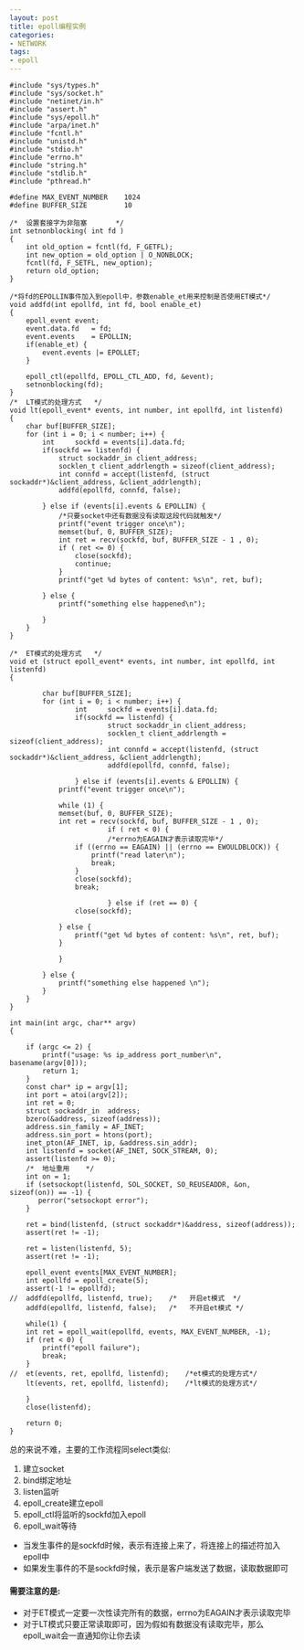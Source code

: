 ```yaml
---
layout: post
title: epoll编程实例
categories:
- NETWORK
tags:
- epoll
---
```


    #include "sys/types.h"
    #include "sys/socket.h"
    #include "netinet/in.h"
    #include "assert.h"
    #include "sys/epoll.h"
    #include "arpa/inet.h"
    #include "fcntl.h"
    #include "unistd.h"
    #include "stdio.h"
    #include "errno.h"
    #include "string.h"
    #include "stdlib.h"
    #include "pthread.h"
    
    #define MAX_EVENT_NUMBER 	1024
    #define BUFFER_SIZE 		10
    
    /*	设置套接字为非阻塞	    */
    int setnonblocking( int fd )
    {
    	int old_option = fcntl(fd, F_GETFL);
    	int new_option = old_option | O_NONBLOCK;
    	fcntl(fd, F_SETFL, new_option);
    	return old_option;
    }
    
    /*将fd的EPOLLIN事件加入到epoll中，参数enable_et用来控制是否使用ET模式*/
    void addfd(int epollfd, int fd, bool enable_et)
    {
    	epoll_event event;
    	event.data.fd 	= fd;
    	event.events	= EPOLLIN;
    	if(enable_et) {
    		event.events |= EPOLLET;
    	}
    
    	epoll_ctl(epollfd, EPOLL_CTL_ADD, fd, &event);
    	setnonblocking(fd);
    }
    /*	LT模式的处理方式	*/
    void lt(epoll_event* events, int number, int epollfd, int listenfd) 
    {
    	char buf[BUFFER_SIZE];
    	for (int i = 0; i < number; i++) {
    		int 	sockfd = events[i].data.fd;
    		if(sockfd == listenfd) {
    			struct sockaddr_in client_address;	
    			socklen_t client_addrlength = sizeof(client_address);
    			int connfd = accept(listenfd, (struct sockaddr*)&client_address, &client_addrlength);
    			addfd(epollfd, connfd, false);
    
    		} else if (events[i].events & EPOLLIN) {
    			/*只要socket中还有数据没有读取这段代码就触发*/
    			printf("event trigger once\n");		
    			memset(buf, 0, BUFFER_SIZE);
    			int ret = recv(sockfd, buf, BUFFER_SIZE - 1 , 0);
    			if ( ret <= 0) {
    				close(sockfd);
    				continue;
    			}
    			printf("get %d bytes of content: %s\n", ret, buf);
    
    		} else {
    			printf("something else happened\n");	
    
    		}
    	}
    }
    
    /*	ET模式的处理方式	*/
    void et (struct epoll_event* events, int number, int epollfd, int listenfd)
    {
    
            char buf[BUFFER_SIZE];
            for (int i = 0; i < number; i++) {
                    int     sockfd = events[i].data.fd;
                    if(sockfd == listenfd) {
                            struct sockaddr_in client_address;    
                            socklen_t client_addrlength = sizeof(client_address);
                            int connfd = accept(listenfd, (struct sockaddr*)&client_address, &client_addrlength);
                            addfd(epollfd, connfd, false);
    
                    } else if (events[i].events & EPOLLIN) {
    			printf("event trigger once\n");
    
    			while (1) {
    			memset(buf, 0, BUFFER_SIZE);
    			int ret = recv(sockfd, buf, BUFFER_SIZE - 1 , 0);
                            if ( ret < 0) {
                            /*errno为EAGAIN才表示读取完毕*/
    				if ((errno == EAGAIN) || (errno == EWOULDBLOCK)) {
    					printf("read later\n");
    					break;
    				}
    				close(sockfd);
    				break;
    
                            } else if (ret == 0) {
    				close(sockfd);
    
    			} else {
    				printf("get %d bytes of content: %s\n", ret, buf);	
    			}
    
    			}
    
    		} else {
    			printf("something else happened \n");		
    		}
    	}
    }
    
    int main(int argc, char** argv)
    {
    
        if (argc <= 2) {     
            printf("usage: %s ip_address port_number\n", basename(argv[0]));    
            return 1;     
        }    
        const char* ip = argv[1];     
        int port = atoi(argv[2]);     
        int ret = 0;    
        struct sockaddr_in	address;    
        bzero(&address, sizeof(address));     
        address.sin_family = AF_INET;     
        address.sin_port = htons(port);     
        inet_pton(AF_INET, ip, &address.sin_addr);     
        int listenfd = socket(AF_INET, SOCK_STREAM, 0);     
        assert(listenfd >= 0);
        /*	地址重用	*/
        int on = 1;
        if (setsockopt(listenfd, SOL_SOCKET, SO_REUSEADDR, &on, sizeof(on)) == -1) {
           perror("setsockopt error");
        }
    
        ret = bind(listenfd, (struct sockaddr*)&address, sizeof(address));
        assert(ret != -1);
    
        ret = listen(listenfd, 5);
        assert(ret != -1);
    
        epoll_event events[MAX_EVENT_NUMBER];
        int epollfd = epoll_create(5);
        assert(-1 != epollfd);
    //  addfd(epollfd, listenfd, true);    /*	开启et模式	*/
        addfd(epollfd, listenfd, false);   /*	不开启et模式	*/
    
        while(1) {
        int ret = epoll_wait(epollfd, events, MAX_EVENT_NUMBER, -1);
        if (ret < 0) {
            printf("epoll failure");
            break;
        }
    //  et(events, ret, epollfd, listenfd);    /*et模式的处理方式*/
        lt(events, ret, epollfd, listenfd);	   /*lt模式的处理方式*/
    
        }
        close(listenfd);
    
        return 0;
    }


总的来说不难，主要的工作流程同select类似:  

1. 建立socket  
2. bind绑定地址  
3. listen监听  
4. epoll_create建立epoll  
5. epoll_ctl将监听的sockfd加入epoll  
6. epoll_wait等待
* 当发生事件的是sockfd时候，表示有连接上来了，将连接上的描述符加入epoll中  
* 如果发生事件的不是sockfd时候，表示是客户端发送了数据，读取数据即可

#### 需要注意的是:

* 对于ET模式一定要一次性读完所有的数据，errno为EAGAIN才表示读取完毕
* 对于LT模式只要正常读取即可，因为假如有数据没有读取完毕，那么epoll_wait会一直通知你让你去读


